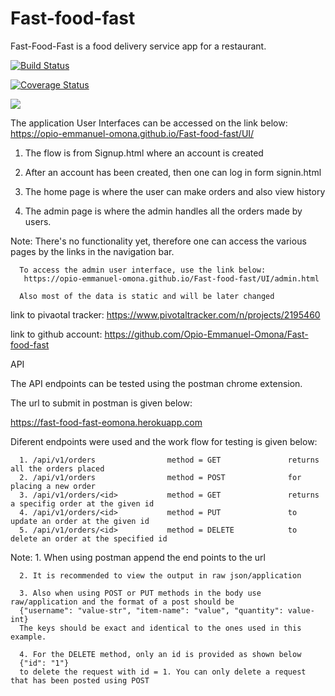# Fast-food-fast
Fast-Food-Fast is a food delivery service app for a restaurant.

[![Build Status](https://travis-ci.com/Opio-Emmanuel-Omona/Fast-food-fast.svg?branch=api)](https://travis-ci.com/Opio-Emmanuel-Omona/Fast-food-fast)

[![Coverage Status](https://coveralls.io/repos/github/Opio-Emmanuel-Omona/Fast-food-fast/badge.svg?branch=api)](https://coveralls.io/github/Opio-Emmanuel-Omona/Fast-food-fast?branch=api)

<a href="https://codeclimate.com/github/Opio-Emmanuel-Omona/Fast-food-fast/maintainability"><img src="https://api.codeclimate.com/v1/badges/72822b2801edfcc8895b/maintainability" /></a>

The application User Interfaces can be accessed on the link below:
https://opio-emmanuel-omona.github.io/Fast-food-fast/UI/



1. The flow is from Signup.html where an account is created

2. After an account has been created, then one can log in form signin.html

3. The home page is where the user can make orders and also view history

4. The admin page is where the admin handles all the orders made by users. 


Note: There's no functionality yet, therefore one can access the various pages by
      the links in the navigation bar.

      To access the admin user interface, use the link below:
       https://opio-emmanuel-omona.github.io/Fast-food-fast/UI/admin.html

      Also most of the data is static and will be later changed

link to pivaotal tracker:
https://www.pivotaltracker.com/n/projects/2195460


link to github account:
https://github.com/Opio-Emmanuel-Omona/Fast-food-fast


API

The API endpoints can be tested using the postman chrome extension.

The url to submit in postman is given below:

https://fast-food-fast-eomona.herokuapp.com

Diferent endpoints were used and the work flow for testing is given below:

            
      1. /api/v1/orders                method = GET               returns all the orders placed
      2. /api/v1/orders                method = POST              for placing a new order
      3. /api/v1/orders/<id>           method = GET               returns a specifig order at the given id
      4. /api/v1/orders/<id>           method = PUT               to update an order at the given id
      5. /api/v1/orders/<id>           method = DELETE            to delete an order at the specified id


Note: 1. When using postman append the end points to the url

      2. It is recommended to view the output in raw json/application

      3. Also when using POST or PUT methods in the body use raw/application and the format of a post should be
      {"username": "value-str", "item-name": "value", "quantity": value-int}
      The keys should be exact and identical to the ones used in this example.

      4. For the DELETE method, only an id is provided as shown below
      {"id": "1"}
      to delete the request with id = 1. You can only delete a request that has been posted using POST 
